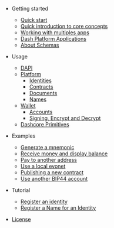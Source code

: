 - Getting started
    - [Quick start](getting-started/quickstart.md)
    - [Quick introduction to core concepts](getting-started/core-concepts.md)
    - [Working with multiples apps](getting-started/multiples-apps.md)
    - [Dash Platform Applications](getting-started/dash-platform-applications.md)
    - [About Schemas](getting-started/about-schemas.md)

- Usage 
    - [DAPI](usage/dapi.md)    
    - [Platform](platform/about-platform.md)
        - [Identities](platform/identities.md)
        - [Contracts](platform/contracts.md)
        - [Documents](platform/documents.md)
        - [Names](platform/names.md)
    - [Wallet](wallet/about-wallet-lib.md)
        - [Accounts](wallet/accounts.md)
        - [Signing, Encrypt and Decrypt](wallet/signing-encrypt.md)
    - [Dashcore Primitives](usage/dashcorelib-primitives.md)

- Examples 
    - [Generate a mnemonic](/examples/generate-a-mnemonic.md) 
    - [Receive money and display balance](/examples/receive-money-and-check-balance.md) 
    - [Pay to another address](/examples/pay-to-another-address.md) 
    - [Use a local evonet](/examples/use-local-evonet.md) 
    - [Publishing a new contract](/examples/publishing-a-new-contract.md) 
    - [Use another BIP44 account](/examples/use-different-account.md) 
    
- Tutorial
    - [Register an identity](https://dashplatform.readme.io/docs/tutorial-register-an-identity)
    - [Register a Name for an Identity](https://dashplatform.readme.io/docs/tutorial-register-a-name-for-an-identity)
    
- [License](LICENSE)
